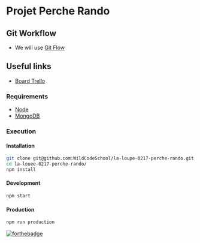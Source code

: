 # Projet Perche Rando

## Git Workflow

- We will use [Git Flow](https://datasift.github.io/gitflow/IntroducingGitFlow.html)

## Useful links

- [Board Trello](https://trello.com/b/EsHaRQhw/perche-rando)


### Requirements

-   [Node](https://doc.ubuntu-fr.org/nodejs#depuis_un_ppa)
-   [MongoDB](https://doc.ubuntu-fr.org/mongodb#installation)

### Execution

#### Installation

```bash
git clone git@github.com:WildCodeSchool/la-loupe-0217-perche-rando.git
cd la-louee-0217-perche-rando/
npm install
```

#### Development

```bash
npm start
```

#### Production

```bash
npm run production
```

[![forthebadge](http://forthebadge.com/images/badges/built-with-love.svg)](http://forthebadge.com)
